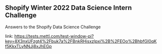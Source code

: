 ## Shopify Winter 2022 Data Science Intern Challenge

Answers to the Shopify Data Science Challenge

link: https://tests.mettl.com/test-window-pi?key=8X3nxUFzgt4%2Fbuk7a%2FBnkRHisxzlpxi%2B%2FEOo%2BhbfGI0qKf5KkxTLyNNJj8xJhEGp
